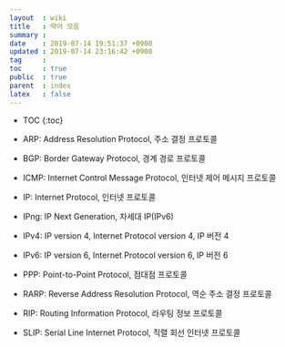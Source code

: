 ```yaml
---
layout  : wiki
title   : 약어 모음
summary : 
date    : 2019-07-14 19:51:37 +0900
updated : 2019-07-14 23:16:42 +0900
tag     : 
toc     : true
public  : true
parent  : index
latex   : false
---
```

* TOC
{:toc}

* ARP: Address Resolution Protocol, 주소 결정 프로토콜
* BGP: Border Gateway Protocol, 경계 경로 프로토콜
* ICMP: Internet Control Message Protocol, 인터넷 제어 메시지 프로토콜
* IP: Internet Protocol, 인터넷 프로토콜
* IPng: IP Next Generation, 차세대 IP(IPv6)
* IPv4: IP version 4, Internet Protocol version 4, IP 버전 4
* IPv6: IP version 6, Internet Protocol version 6, IP 버전 6
* PPP: Point-to-Point Protocol, 점대점 프로토콜
* RARP: Reverse Address Resolution Protocol, 역순 주소 결정 프로토콜
* RIP: Routing Information Protocol, 라우팅 정보 프로토콜
* SLIP: Serial Line Internet Protocol, 직렬 회선 인터넷 프로토콜
